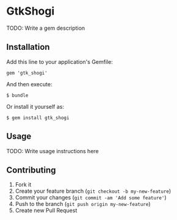 # GtkShogi

TODO: Write a gem description

## Installation

Add this line to your application's Gemfile:

    gem 'gtk_shogi'

And then execute:

    $ bundle

Or install it yourself as:

    $ gem install gtk_shogi

## Usage

TODO: Write usage instructions here

## Contributing

1. Fork it
2. Create your feature branch (`git checkout -b my-new-feature`)
3. Commit your changes (`git commit -am 'Add some feature'`)
4. Push to the branch (`git push origin my-new-feature`)
5. Create new Pull Request
